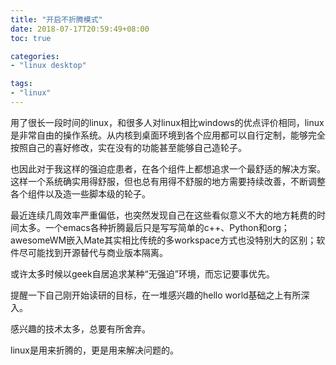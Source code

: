 ```yaml
---
title: "开启不折腾模式"
date: 2018-07-17T20:59:49+08:00
toc: true

categories:
- "linux desktop"

tags:
- "linux"
---
```


用了很长一段时间的linux，和很多人对linux相比windows的优点评价相同，linux是非常自由的操作系统。从内核到桌面环境到各个应用都可以自行定制，能够完全按照自己的喜好修改，实在没有的功能甚至能够自己造轮子。

也因此对于我这样的强迫症患者，在各个组件上都想追求一个最舒适的解决方案。这样一个系统确实用得舒服，但也总有用得不舒服的地方需要持续改善，不断调整各个组件以及造一些脚本级的轮子。

最近连续几周效率严重偏低，也突然发现自己在这些看似意义不大的地方耗费的时间太多。一个emacs各种折腾最后只是写写简单的c++、Python和org；awesomeWM嵌入Mate其实相比传统的多workspace方式也没特别大的区别；软件尽可能找到开源替代与商业版本隔离。

或许太多时候以geek自居追求某种“无强迫”环境，而忘记要事优先。

提醒一下自己刚开始读研的目标，在一堆感兴趣的hello world基础之上有所深入。

感兴趣的技术太多，总要有所舍弃。

linux是用来折腾的，更是用来解决问题的。
